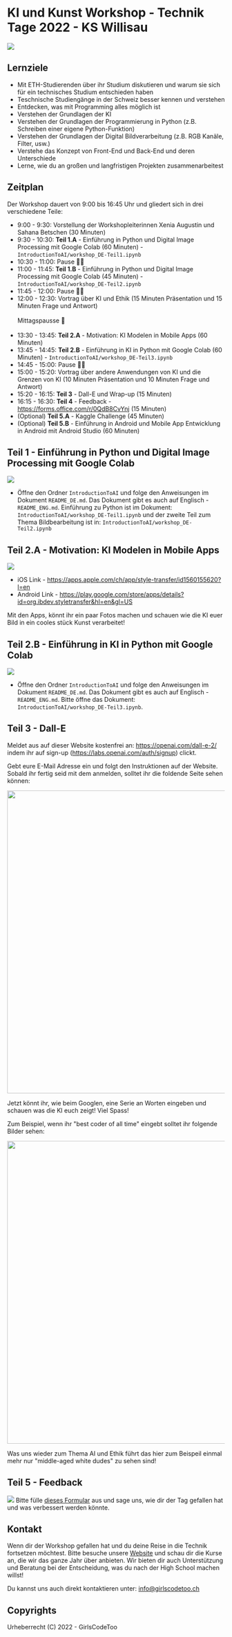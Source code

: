 # KI und Kunst Workshop - Technik Tage 2022 - KS Willisau
![](images/ai-art.jpg)


## Lernziele
- Mit ETH-Studierenden über ihr Studium diskutieren und warum sie sich für ein technisches Studium entschieden haben
- Teschnische Studiengänge in der Schweiz besser kennen und verstehen
- Entdecken, was mit Programming alles möglich ist
- Verstehen der Grundlagen der KI
- Verstehen der Grundlagen der Programmierung in Python (z.B. Schreiben einer eigene Python-Funktion)
- Verstehen der Grundlagen der Digital Bildverarbeitung (z.B. RGB Kanäle, Filter, usw.)
- Verstehe das Konzept von Front-End und Back-End und deren Unterschiede
- Lerne, wie du an großen und langfristigen Projekten zusammenarbeitest

## Zeitplan
Der Workshop dauert von 9:00 bis 16:45 Uhr und gliedert sich in drei verschiedene Teile:
- 9:00 - 9:30: Vorstellung der Workshopleiterinnen Xenia Augustin und Sahana Betschen (30 Minuten)
- 9:30 - 10:30: **Teil 1.A** - Einführung in Python und Digital Image Processing mit Google Colab (60 Minuten) - `IntroductionToAI/workshop_DE-Teil1.ipynb`
- 10:30 - 11:00: Pause 🤘🏼
- 11:00 - 11:45: **Teil 1.B** - Einführung in Python und Digital Image Processing mit Google Colab (45 Minuten) - `IntroductionToAI/workshop_DE-Teil2.ipynb`
- 11:45 - 12:00: Pause 🤘🏼
- 12:00 - 12:30: Vortrag über KI und Ethik (15 Minuten Präsentation und 15 Minuten Frage und Antwort)
<br><br>
Mittagspausse 🍕
<br><br>
- 13:30 - 13:45: **Teil 2.A** - Motivation: KI Modelen in Mobile Apps (60 Minuten)
- 13:45 - 14:45: **Teil 2.B** - Einführung in KI in Python mit Google Colab (60 Minuten) - `IntroductionToAI/workshop_DE-Teil3.ipynb`
- 14:45 - 15:00: Pause 🤘🏼
- 15:00 - 15:20: Vortrag über andere Anwendungen von KI und die Grenzen von KI (10 Minuten Präsentation und 10 Minuten Frage und Antwort)
- 15:20 - 16:15: **Teil 3** - Dall-E und Wrap-up (15 Minuten)
- 16:15 - 16:30: **Teil 4** - Feedback - https://forms.office.com/r/0QdB8CvYnj (15 Minuten)
- (Optional) **Teil 5.A** - Kaggle Challenge (45 Minuten)
- (Optional) **Teil 5.B** - Einführung in Android und Mobile App Entwicklung in Android mit Android Studio (60 Minuten)

## Teil 1 - Einführung in Python und Digital Image Processing mit Google Colab
![](images/python.jpeg)
- Öffne den Ordner `IntroductionToAI` und folge den Anweisungen im Dokument `README_DE.md`. Das Dokument gibt es auch auf Englisch - `README_ENG.md`. Einführung zu Python ist im Dokument: `IntroductionToAI/workshop_DE-Teil1.ipynb` und der zweite Teil zum Thema Bildbearbeitung ist in: `IntroductionToAI/workshop_DE-Teil2.ipynb`

## Teil 2.A - Motivation: KI Modelen in Mobile Apps
![](images/android.jpeg)
- iOS Link - https://apps.apple.com/ch/app/style-transfer/id1560155620?l=en
- Android Link - https://play.google.com/store/apps/details?id=org.ibdev.styletransfer&hl=en&gl=US

Mit den Apps, könnt ihr ein paar Fotos machen und schauen wie die KI euer Bild in ein cooles stück Kunst verarbeitet! 

## Teil 2.B - Einführung in KI in Python mit Google Colab 
![](images/scrum.jpeg)
- Öffne den Ordner `IntroductionToAI` und folge den Anweisungen im Dokument `README_DE.md`. Das Dokument gibt es auch auf Englisch - `README_ENG.md`. Bitte öffne das Dokument: `IntroductionToAI/workshop_DE-Teil3.ipynb`.

## Teil 3 - Dall-E

Meldet aus auf dieser Website kostenfrei an: https://openai.com/dall-e-2/ indem ihr auf sign-up (https://labs.openai.com/auth/signup) clickt.

Gebt eure E-Mail Adresse ein und folgt den Instruktionen auf der Website. Sobald ihr fertig seid mit dem anmelden, solltet ihr die foldende Seite sehen können: 

<img src="images/dall-e.png" width="700"/>

Jetzt könnt ihr, wie beim Googlen, eine Serie an Worten eingeben und schauen was die KI euch zeigt! Viel Spass! 

Zum Beispiel, wenn ihr "best coder of all time" eingebt solltet ihr folgende Bilder sehen: 

<img src="images/best-coder.png" width="700"/>

Was uns wieder zum Thema AI und Ethik führt das hier zum Beispeil einmal mehr nur "middle-aged white dudes" zu sehen sind! 

## Teil 5 - Feedback
![](images/questionnaire.jpeg)
Bitte fülle [dieses Formular](https://forms.office.com/r/eug6Jjy7Uy) aus und sage uns, wie dir der Tag gefallen hat und was verbessert werden könnte. 

## Kontakt
Wenn dir der Workshop gefallen hat und du deine Reise in die Technik fortsetzen möchtest. Bitte besuche unsere [Website](https://girlscodetoo.ch/) und schau dir die Kurse an, die wir das ganze Jahr über anbieten. Wir bieten dir auch Unterstützung und Beratung bei der Entscheidung, was du nach der High School machen willst!

Du kannst uns auch direkt kontaktieren unter: info@girlscodetoo.ch

## Copyrights
Urheberrecht (C) 2022 - GirlsCodeToo
